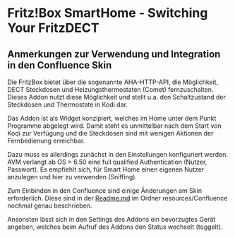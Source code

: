 <h1>Fritz!Box SmartHome - Switching Your FritzDECT</h1>
<h2>Anmerkungen zur Verwendung und Integration in den Confluence Skin</h2>

Die FritzBox bietet über die sogenannte AHA-HTTP-API, die Möglichkeit, DECT Steckdosen und Heizungsthermostaten (Comet) fernzuschalten. Dieses Addon nutzt diese Möglichkeit und stellt u.a. den Schaltzustand der Steckdosen und Thermostate in Kodi dar.

Das Addon ist als Widget konzipiert, welches im Home unter dem Punkt Programme abgelegt wird. Damit steht es unmittelbar nach dem Start von Kodi zur Verfügung und die Steckdosen sind mit wenigen Aktionen der Fernbedienung erreichbar.

Dazu muss es allerdings zunächst in den Einstellungen konfiguriert werden. AVM verlangt ab OS > 6.50 eine full qualified Authentication (Nutzer, Passwort). Es empfiehlt sich, für Smart Home einen eigenen Nutzer anzulegen und hier zu verwenden (Sniffing).

Zum Einbinden in den Confluence sind einige Änderungen am Skin erforderlich. Diese sind in der [Readme.md](resources/Confluence/Readme.md) im Ordner resources/Confluence nochmal genau beschrieben.

Ansonsten lässt sich in den Settings des Addons ein bevorzugtes Gerät angeben, welches beim Aufruf des Addons den Status wechselt (toggelt).
